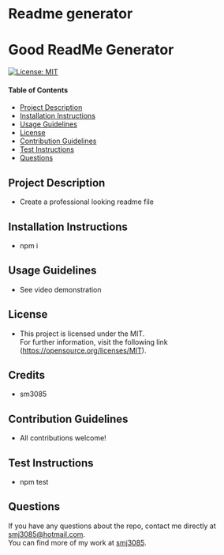 
  # Readme generator

  # Good ReadMe Generator

  [![License: MIT](https://img.shields.io/badge/License-MIT-yellow.svg)](https://opensource.org/licenses/MIT)
  
  #### Table of Contents
  * [Project Description](#project-description)
  * [Installation Instructions](#installation-instructions)
  * [Usage Guidelines](#usage-guidelines)
  * [License](#license)
  * [Contribution Guidelines](#contribution-guidelines)
  * [Test Instructions](#test-instructions)
  * [Questions](#questions)

  ## Project Description 
  * Create a professional looking readme file

  ## Installation Instructions
  * npm i

  ## Usage Guidelines
  * See video demonstration

  ## License
  * This project is licensed under the MIT. </br>
  For further information, visit the following link (https://opensource.org/licenses/MIT).

  ## Credits
  * sm3085

  ## Contribution Guidelines
  * All contributions welcome! 

  ## Test Instructions
  * npm test

  ## Questions
  If you have any questions about the repo, contact me directly at smj3085@hotmail.com. </br>
  You can find more of my work at [smj3085](http://github.com/smj3085).
